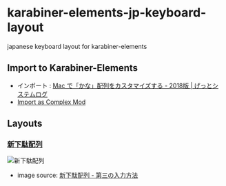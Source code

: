 # karabiner-elements-jp-keyboard-layout

japanese keyboard layout for karabiner-elements


## Import to Karabiner-Elements

- インポート : [Mac で「かな」配列をカスタマイズする - 2018版 | げっとシステムログ](http://www.getto.systems/entry/2018/03/01/063706#jp-keyboard-layout)
- [Import as Complex Mod](karabiner://karabiner/assets/complex_modifications/import?url=https://raw.githubusercontent.com/unlimish/karabiner-elements-jp-keyboard-layout/master/jp-keyboard-layout.json)


## Layouts

### [新下駄配列](https://kouy.exblog.jp/13627994/)

![新下駄配列](新下駄配列.png)

- image source: [新下駄配列 - 第三の入力方法](http://blog.livedoor.jp/eninlog/archives/4622525.html)
